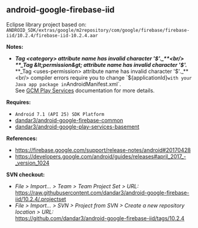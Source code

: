 ## android-google-firebase-iid

Eclipse library project based on:<br/>
`ANDROID_SDK/extras/google/m2repository/com/google/firebase/firebase-iid/10.2.4/firebase-iid-10.2.4.aar`

**Notes:**
- **_Tag &lt;category&gt; attribute name has invalid character '$'._**<br/>
  **_Tag &lt;permission&gt; attribute name has invalid character '$'._**<br/>
  **_Tag &lt;uses-permission&gt; attribute name has invalid character '$'._**<br/>
compiler errors require you to change `${applicationId}` with your Java app package in `AndroidManifest.xml`.<br/>
See [GCM Play Services](https://developers.google.com/cloud-messaging/android/client#manifest) documentation for more details.

**Requires:**
- `Android 7.1 (API 25) SDK Platform`
- [dandar3/android-google-firebase-common](https://github.com/dandar3/android-google-firebase-common/tree/10.2.4)
- [dandar3/android-google-play-services-basement](https://github.com/dandar3/android-google-play-services-basement/tree/10.2.4)

**References:**
- https://firebase.google.com/support/release-notes/android#20170428
- https://developers.google.com/android/guides/releases#april_2017_-_version_1024

**SVN checkout:**
- _File > Import... > Team > Team Project Set > URL:_<br/>
  https://raw.githubusercontent.com/dandar3/android-google-firebase-iid/10.2.4/.projectset
- _File > Import... > SVN > Project from SVN > Create a new repository location > URL:_<br/> 
  https://github.com/dandar3/android-google-firebase-iid/tags/10.2.4